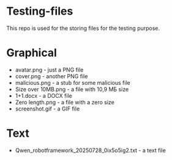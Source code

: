 # Testing-files
This repo is used for the storing files for the testing purpose.

# Graphical
- avatar.png - just a PNG file
- cover.png - another PNG file
- malicious.png - a stub for some malicious file
- Size over 10MB.png - a file with 10,9 МБ size
- 1+1.docx - a DOCX file
- Zero length.png - a file with a zero size
- screenshot.gif - a GIF file

# Text
- Qwen_robotframework_20250728_0ix5o5ig2.txt - a text file
